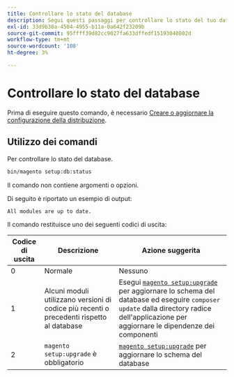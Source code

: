```yaml
---
title: Controllare lo stato del database
description: Segui questi passaggi per controllare lo stato del tuo database Adobe Commerce o Magento Open Source.
exl-id: 33d9b30a-4504-4955-b11a-0a642f23209b
source-git-commit: 95ffff39d82cc9027fa633dffedf15193040802d
workflow-type: tm+mt
source-wordcount: '108'
ht-degree: 3%

---
```


# Controllare lo stato del database

Prima di eseguire questo comando, è necessario [Creare o aggiornare la configurazione della distribuzione](deployment.md).

## Utilizzo dei comandi

Per controllare lo stato del database.

```bash
bin/magento setup:db:status
```

Il comando non contiene argomenti o opzioni.

Di seguito è riportato un esempio di output:

```terminal
All modules are up to date.
```

Il comando restituisce uno dei seguenti codici di uscita:

| Codice di uscita | Descrizione | Azione suggerita |
|--------------|--------------|---------------|
| 0 | Normale | Nessuno |
| 1 | Alcuni moduli utilizzano versioni di codice più recenti o precedenti rispetto al database | Esegui [`magento setup:upgrade`](database-upgrade.md) per aggiornare lo schema del database ed eseguire `composer update` dalla directory radice dell&#39;applicazione per aggiornare le dipendenze dei componenti |
| 2 | `magento setup:upgrade` è obbligatorio | [`magento setup:upgrade`](database-upgrade.md) per aggiornare lo schema del database |

